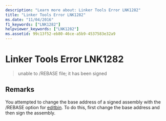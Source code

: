 ```yaml
---
description: "Learn more about: Linker Tools Error LNK1282"
title: "Linker Tools Error LNK1282"
ms.date: "11/04/2016"
f1_keywords: ["LNK1282"]
helpviewer_keywords: ["LNK1282"]
ms.assetid: 99c13f52-eb80-46ce-a5b9-4537583e32a9
---
```

# Linker Tools Error LNK1282

> unable to /REBASE file; it has been signed

## Remarks

You attempted to change the base address of a signed assembly with the /REBASE option for [editbin](../../build/reference/editbin-reference.md). To do this, first change the base address and then sign the assembly.
